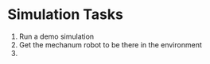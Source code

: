 # Simulation Tasks

1. Run a demo simulation
2. Get the mechanum robot to be there in the environment
3. 